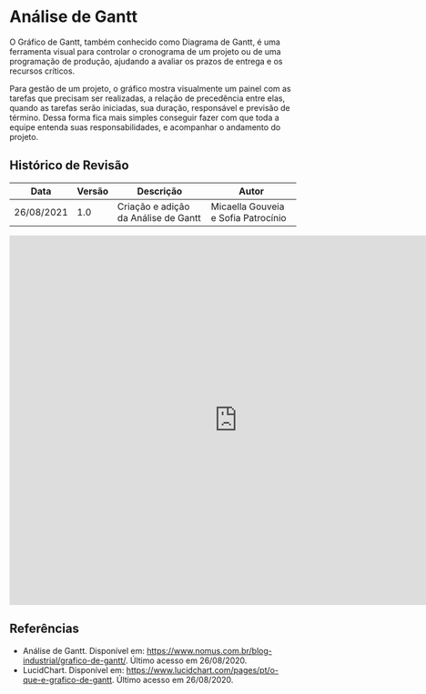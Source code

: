# Análise de Gantt

O Gráfico de Gantt, também conhecido como Diagrama de Gantt, é uma ferramenta visual para controlar o cronograma de um projeto ou de uma programação de produção, ajudando a avaliar os prazos de entrega e os recursos críticos.

Para gestão de um projeto, o gráfico mostra visualmente um painel com as tarefas que precisam ser realizadas, a relação de precedência entre elas, quando as tarefas serão iniciadas, sua duração, responsável e previsão de término. Dessa forma fica mais simples conseguir fazer com que toda a equipe entenda suas responsabilidades, e acompanhar o andamento do projeto.

## Histórico de Revisão

| Data | Versão | Descrição | Autor |
|------|--------|-----------|-------|
| 26/08/2021 | 1.0 | Criação e adição da Análise de Gantt | Micaella Gouveia e Sofia Patrocínio |

<embed src="https://fga-eps-mds.github.io/2021.1-Linguas-Indigenas-Docs/img/analiseGantt/CronogramaAtividades.pdf" width="800px" height="650px" />

## Referências
* Análise de Gantt. Disponível em: <https://www.nomus.com.br/blog-industrial/grafico-de-gantt/>. Último acesso em 26/08/2020.
* LucidChart. Disponível em: <https://www.lucidchart.com/pages/pt/o-que-e-grafico-de-gantt>. Último acesso em 26/08/2020.